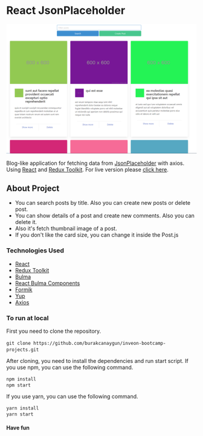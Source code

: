 # React JsonPlaceholder

![ScreenShot](./img/1.png)

Blog-like application for fetching data from [JsonPlaceholder](https://jsonplaceholder.typicode.com/)
with axios. Using [React](https://reactjs.org/) and [Redux Toolkit](https://redux-toolkit.js.org/). For
live version please [click here](https://immense-meadow-71780.herokuapp.com/).

## About Project

* You can search posts by title. Also you can create new posts or delete post.
* You can show details of a post and create new comments. Also you can delete it.
* Also it's fetch thumbnail image of a post.
* If you don't like the card size, you can change it inside the Post.js

### Technologies Used

* [React](https://reactjs.org/)
* [Redux Toolkit](https://redux-toolkit.js.org/)
* [Bulma](https://bulma.io/)
* [React Bulma Components](https://react-bulma.dev/en)
* [Formik](https://formik.org/)
* [Yup](https://github.com/jquense/yup)
* [Axios](https://www.npmjs.com/package/axios)

### To run at local

First you need to clone the repository.

```git clone https://github.com/burakcanaygun/inveon-bootcamp-projects.git```

After cloning, you need to install the dependencies and run start script. If you use npm, you can use the
following command.

```
npm install
npm start
```

If you use yarn, you can use the following command.

```
yarn install
yarn start
```

#### Have fun
